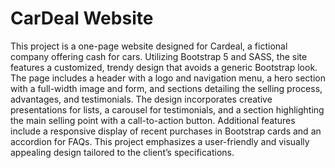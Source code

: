 # CarDeal Website
This project is a one-page website designed for Cardeal, a fictional company offering cash for cars. Utilizing Bootstrap 5 and SASS, the site features a customized, trendy design that avoids a generic Bootstrap look. The page includes a header with a logo and navigation menu, a hero section with a full-width image and form, and sections detailing the selling process, advantages, and testimonials. The design incorporates creative presentations for lists, a carousel for testimonials, and a section highlighting the main selling point with a call-to-action button. Additional features include a responsive display of recent purchases in Bootstrap cards and an accordion for FAQs. This project emphasizes a user-friendly and visually appealing design tailored to the client’s specifications.
